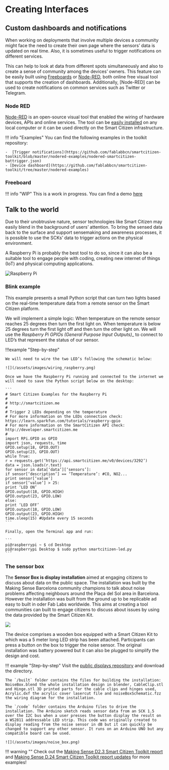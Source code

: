 # Creating Interfaces

## Custom dashboards and notifications

When working on deployments that involve multiple devices a community
might face the need to create their own page where the sensors’ data is
updated on real time. Also, it is sometimes useful to trigger notifications on different services.

This can help to look at data from different spots simultaneously and also to create a sense of community among the devices’ owners. This feature can be easily built using [Freeboards](http://freeboard.io/) or [Node-RED](http://nodered.org/), both online free visual tool that supports the creation of dashboards. Additionally, [Node-RED] can be used to create notifications on common services such as Twitter or Telegram.

### Node RED

[Node-RED](http://nodered.org/) is an open-source visual tool that enabled the wiring of hardware devices, APIs and online services. The tool can be [easily installed](http://nodered.org/docs/getting-started/installation) on any local computer or it can be used directly on the Smart Citizen infrastructure. 

!!! info "Examples"
    You can find the following examples in the toolkit repository:

    -  [Trigger notifications](https://github.com/fablabbcn/smartcitizen-toolkit/blob/master/nodered-examples/nodered-smartcitizen-battrigger.json)
    - [Device dashboard](https://github.com/fablabbcn/smartcitizen-toolkit/tree/master/nodered-examples)

### Freeboard

!!! info "WIP"
    This is a work in progress. You can find a demo [here](https://github.com/fablabbcn/smartcitizen-toolkit/blob/master/freeboard-examples/freeboard-manchesternoise.json)

## Talk to the world

Due to their unobtrusive nature, sensor technologies like Smart Citizen
may easily blend in the background of users’ attention. To bring the sensed data back to the surface and support sensemaking and awareness processes, it is possible to use the SCKs’ data to trigger actions on the physical environment.

A Raspberry Pi is probably the best tool to do so, since it can also be a suitable tool to engage people with coding, creating new internet of things (IoT) and physical computing applications.

![Raspberry Pi](/assets/images/raspberry.png)

### Blink example

This example presents a small Python script that can turn two lights based on the real-time temperature data from a remote sensor on the Smart Citizen platform.

We will implement a simple logic: When temperature on the remote sensor reaches 25 degrees then turn the first light on. When temperature is below 25 degrees turn the first light off and then turn the other light on. We will use the _Raspberry Pi GPIOs (General Purpose Input Outputs)__ to connect to LED’s that represent the status of our sensor.

!!!example "Step-by-step"

    We will need to wire the two LED’s following the schematic below:
    
    ![](/assets/images/wiring_raspberry.png)

    Once we have the Raspberry Pi running and connected to the internet we will need to save the Python script below on the desktop:

    ```
    # Smart Citizen Examples for the Raspberry Pi
    #
    # http://smartcitizen.me
    #
    # Trigger 2 LEDs depending on the temperature
    # For more information on the LEDs connection check: https://learn.sparkfun.com/tutorials/raspberry-gpio
    # For more information on the SmartCitizen API check: http://developer.smartcitizen.me
    #
    import RPi.GPIO as GPIO
    import json, requests, time
    GPIO.setup(18, GPIO.OUT)
    GPIO.setup(23, GPIO.OUT)
    while True:
    r = requests.get(‘https://api.smartcitizen.me/v0/devices/3292’)
    data = json.loads(r.text)
    for sensor in data[‘data’][‘sensors’]:
    if sensor[‘description’] == ‘Temperature’: #CO, NO2...
    print sensor[‘value’]
    if sensor[‘value’] > 25:
    print ‘LED ON’
    GPIO.output(18, GPIO.HIGH)
    GPIO.output(23, GPIO.LOW)
    else:
    print ‘LED OFF’
    GPIO.output(18, GPIO.LOW)
    GPIO.output(23, GPIO.HIGH)
    time.sleep(15) #Update every 15 seconds
    ```
    
    Finally, open the Terminal app and run:

    ```
    pi@raspberrypi ~ $ cd Desktop
    pi@raspberrypi Desktop $ sudo python smartcitizen-led.py
    ```

### The sensor box

The **Sensor Box is display installation** aimed at engaging citizens to
discuss about data on the public space. The installation was built by the Making Sense Barcelona community champions to talk about noise problems affecting neighbours around the Plaça del Sol area in Barcelona. However
the installation was built from the ground up to be replicable ad easy to built in oder Fab Labs worldwide. This aims at creating a tool communities can built to engage citizens to discuss about issues by using the data provided by the Smart Citizen Kit.

![](https://live.staticflickr.com/4519/24368451748_172c258274_h.jpg)

The device comprises a wooden box equipped with a Smart Citizen Kit to which was a 5 meter long LED strip has been attached. Participants can press a button on the box to trigger the noise sensor. The original installation was battery powered but it can also be plugged to simplify the design and cost.

!!! example "Step-by-step"
    Visit the [public displays repository](https://github.com/fablabbcn/smartcitizen-toolkit/tree/master/public-displays) and download the directory.

    The `/built` folder contains the files for building the installation: NoiseBox.blend the whole installation design in blender, CableClip.stl and Hinge.stl 3D printed parts for the cable clips and hinges used, Acrylic.dxf the acrylic cover lasercut file and noiseBoxSchematic.fzz the wiring diagram for the installation.

    The `/code` folder contains the Arduino files to drive the installation. The Arduino sketch reads sensor data from an SCK 1.5 over the I2C bus when a user presses the button display the result on a WS2811 addressable LED strip. This code was originally created to display reading from the noise sensor in dB but it can quickly be changed to support any other sensor. It runs on an Arduino UNO but any compatible board can be used.

    ![](/assets/images/noise_box.png)

!!! warning ""
    Check out the [Making Sense D2.3 Smart Citizen Toolkit report](http://making-sense.eu/wp-content/uploads/2016/08/Making-Sense-D23-Smart-Citizen-Toolkit.pdf) and [Making Sense D.24 Smart Citizen Toolkit report updates](http://making-sense.eu/wp-content/uploads/2017/09/Making-Sense-D2.4-Documentation-on-Toolkit-add-ons.pdf) for more examples!
